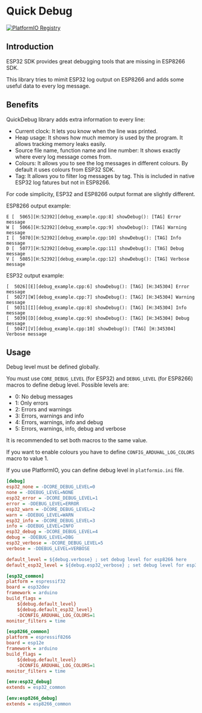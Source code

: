 # Quick Debug

[![PlatformIO Registry](https://badges.registry.platformio.org/packages/gmag11/library/QuickDebug.svg)](https://registry.platformio.org/libraries/gmag11/QuickDebug)

## Introduction
ESP32 SDK provides great debugging tools that are missing in ESP8266 SDK.

This library tries to mimit ESP32 log output on ESP8266 and adds some useful data to every log message.
## Benefits
QuickDebug library adds extra information to every line:

- Current clock: It lets you know when the line was printed.
- Heap usage: It shows how much memory is used by the program. It allows tracking memory leaks easily.
- Source file name, function name and line number: It shows exactly where every log message comes from.
- Colours: It allows you to see the log messages in different colours. By default it uses colours from ESP32 SDK.
- Tag: It allows you to filter log messages by tag. This is included in native ESP32 log fatures but not in ESP8266.

For code simplicity, ESP32 and ESP8266 output format are slightly different.

ESP8266 output example:
```
E [  5065][H:52392][debug_example.cpp:8] showDebug(): [TAG] Error message
W [  5066][H:52392][debug_example.cpp:9] showDebug(): [TAG] Warning message
I [  5070][H:52392][debug_example.cpp:10] showDebug(): [TAG] Info message
D [  5077][H:52392][debug_example.cpp:11] showDebug(): [TAG] Debug message
V [  5085][H:52392][debug_example.cpp:12] showDebug(): [TAG] Verbose message
```

ESP32 output example:
```
[  5026][E][debug_example.cpp:6] showDebug(): [TAG] [H:345304] Error message
[  5027][W][debug_example.cpp:7] showDebug(): [TAG] [H:345304] Warning message
[  5031][I][debug_example.cpp:8] showDebug(): [TAG] [H:345304] Info message
[  5039][D][debug_example.cpp:9] showDebug(): [TAG] [H:345304] Debug message
[  5047][V][debug_example.cpp:10] showDebug(): [TAG] [H:345304] Verbose message
```

## Usage

Debug level must be defined globally.

You must use `CORE_DEBUG_LEVEL` (for ESP32) and `DEBUG_LEVEL` (for ESP8266) macros to define debug level. Possible levels are:

- 0: No debug messages
- 1: Only errors
- 2: Errors and warnings
- 3: Errors, warnings and info
- 4: Errors, warnings, info and debug
- 5: Errors, warnings, info, debug and verbose

It is recommended to set both macros to the same value.

If you want to enable colours you have to define `CONFIG_ARDUHAL_LOG_COLORS` macro to value 1.

If you use PlatformIO, you can define debug level in `platformio.ini` file.

```ini
[debug]
esp32_none = -DCORE_DEBUG_LEVEL=0
none = -DDEBUG_LEVEL=NONE
esp32_error = -DCORE_DEBUG_LEVEL=1
error = -DDEBUG_LEVEL=ERROR
esp32_warn = -DCORE_DEBUG_LEVEL=2
warn = -DDEBUG_LEVEL=WARN
esp32_info = -DCORE_DEBUG_LEVEL=3
info = -DDEBUG_LEVEL=INFO
esp32_debug = -DCORE_DEBUG_LEVEL=4
debug = -DDEBUG_LEVEL=DBG
esp32_verbose = -DCORE_DEBUG_LEVEL=5
verbose = -DDEBUG_LEVEL=VERBOSE

default_level = ${debug.verbose} ; set debug level for esp8266 here
default_esp32_level = ${debug.esp32_verbose} ; set debug level for esp32 here

[esp32_common]
platform = espressif32
board = esp32dev
framework = arduino
build_flags =
    ${debug.default_level} 
    ${debug.default_esp32_level}
    -DCONFIG_ARDUHAL_LOG_COLORS=1
monitor_filters = time

[esp8266_common]
platform = espressif8266
board = esp12e
framework = arduino
build_flags =
    ${debug.default_level}
    -DCONFIG_ARDUHAL_LOG_COLORS=1
monitor_filters = time

[env:esp32_debug]
extends = esp32_common

[env:esp8266_debug]
extends = esp8266_common
```


